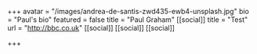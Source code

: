 +++
avatar = "/images/andrea-de-santis-zwd435-ewb4-unsplash.jpg"
bio = "Paul's bio"
featured = false
title = "Paul Graham"
[[social]]
title = "Test"
url = "http://bbc.co.uk"
[[social]]
[[social]]
[[social]]

+++
